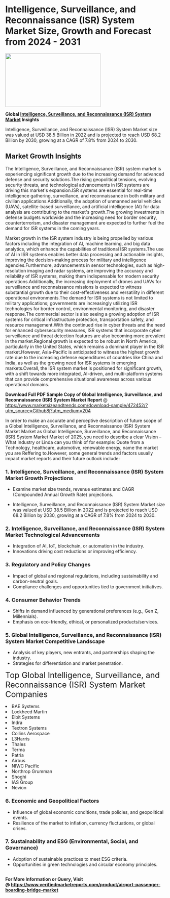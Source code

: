 <H1>Intelligence, Surveillance, and Reconnaissance (ISR) System Market Size, Growth and Forecast from 2024 - 2031</H1><img class="aligncenter size-medium wp-image-584254" src="https://thirdeyenews.in/wp-content/uploads/2024/09/Global-Market-Research-300x168.jpeg" alt="" width="300" height="168" /><p><strong>Global&nbsp;<a href="https://www.marketsizeandtrends.com/download-sample/472452/?utm_source=Github8j?utm_medium=204">Intelligence, Surveillance, and Reconnaissance (ISR) System Market</a> Insights</strong></p><p>Intelligence, Surveillance, and Reconnaissance (ISR) System Market size was valued at USD 38.5 Billion in 2022 and is projected to reach USD 68.2 Billion by 2030, growing at a CAGR of 7.8% from 2024 to 2030.</p><p><h2>Market Growth Insights</h2> <p>The Intelligence, Surveillance, and Reconnaissance (ISR) system market is experiencing significant growth due to the increasing demand for advanced defense and security solutions.The rising geopolitical tensions, evolving security threats, and technological advancements in ISR systems are driving this market's expansion.ISR systems are essential for real-time intelligence gathering, surveillance, and reconnaissance in both military and civilian applications.Additionally, the adoption of unmanned aerial vehicles (UAVs), satellite-based surveillance, and artificial intelligence (AI) for data analysis are contributing to the market's growth.The growing investments in defense budgets worldwide and the increasing need for border security, counterterrorism, and disaster management are expected to further fuel the demand for ISR systems in the coming years.</p> <p>Market growth in the ISR system industry is being propelled by various factors including the integration of AI, machine learning, and big data analytics, which enhance the capabilities of traditional ISR systems.The use of AI in ISR systems enables better data processing and actionable insights, improving the decision-making process for military and intelligence agencies.Furthermore, advancements in sensor technologies, such as high-resolution imaging and radar systems, are improving the accuracy and reliability of ISR systems, making them indispensable for modern security operations.Additionally, the increasing deployment of drones and UAVs for surveillance and reconnaissance missions is expected to witness substantial growth due to their cost-effectiveness and versatility in different operational environments.The demand for ISR systems is not limited to military applications; governments are increasingly utilizing ISR technologies for border control, environmental monitoring, and disaster response.The commercial sector is also seeing a growing adoption of ISR systems for critical infrastructure protection, transportation safety, and resource management.With the continued rise in cyber threats and the need for enhanced cybersecurity measures, ISR systems that incorporate cyber surveillance and threat detection features are also becoming more prevalent in the market.Regional growth is expected to be robust in North America, particularly in the United States, which remains a dominant player in the ISR market.However, Asia-Pacific is anticipated to witness the highest growth rate due to the increasing defense expenditures of countries like China and India, as well as the growing need for ISR systems in emerging markets.Overall, the ISR system market is positioned for significant growth, with a shift towards more integrated, AI-driven, and multi-platform systems that can provide comprehensive situational awareness across various operational domains.</p> <p><span class=""><strong>Download Full PDF Sample Copy of Global Intelligence, Surveillance, and Reconnaissance (ISR) System Market Report</strong> @ <a href="https://www.marketsizeandtrends.com/download-sample/472452/?utm_source=Github8j?utm_medium=204" target="_blank">https://www.marketsizeandtrends.com/download-sample/472452/?utm_source=Github8j?utm_medium=204</a></span></p><p>In order to make an accurate and perceptive description of future scope of a Global&nbsp;Intelligence, Surveillance, and Reconnaissance (ISR) System Market Market as Global&nbsp;Intelligence, Surveillance, and Reconnaissance (ISR) System Market Market of 2025, you need to describe a clear Vision &ndash; What Industry or Linda can you think of for example: Quote from a Technology, healthcare, automotive, renewable energy, name the market you are Reffering to.However, some general trends and factors usually impact market reports and their future outlook include:</p><h3>1.&nbsp;<strong>Intelligence, Surveillance, and Reconnaissance (ISR) System Market Growth Projections</strong></h3><ul><li>Examine market size trends, revenue estimates and CAGR (Compounded Annual Growth Rate) projections.</li><li><p>Intelligence, Surveillance, and Reconnaissance (ISR) System Market size was valued at USD 38.5 Billion in 2022 and is projected to reach USD 68.2 Billion by 2030, growing at a CAGR of 7.8% from 2024 to 2030.</p></li></ul><h3>2.&nbsp;<strong>Intelligence, Surveillance, and Reconnaissance (ISR) System Market Technological Advancements</strong></h3><ul><li>Integration of AI, IoT, blockchain, or automation in the industry.</li><li>Innovations driving cost reductions or improving efficiency.</li></ul><h3>3.&nbsp;<strong>Regulatory and Policy Changes</strong></h3><ul><li>Impact of global and regional regulations, including sustainability and carbon-neutral goals.</li><li>Compliance challenges and opportunities tied to government initiatives.</li></ul><h3>4.&nbsp;<strong>Consumer Behavior Trends</strong></h3><ul><li>Shifts in demand influenced by generational preferences (e.g., Gen Z, Millennials).</li><li>Emphasis on eco-friendly, ethical, or personalized products/services.</li></ul><h3>5.&nbsp;<strong>Global Intelligence, Surveillance, and Reconnaissance (ISR) System Market Competitive Landscape</strong></h3><ul><li>Analysis of key players, new entrants, and partnerships shaping the industry.</li><li>Strategies for differentiation and market penetration.</li></ul><p data-pm-slice="1 1 []"><span style="color: inherit; font-family: inherit; font-size: 25px;">Top Global Intelligence, Surveillance, and Reconnaissance (ISR) System Market Companies</span></p><div class="" data-test-id=""><p><li>BAE Systems</li><li> Lockheed Martin</li><li> Elbit Systems</li><li> Indra</li><li> Textron Systems</li><li> Collins Aerospace</li><li> L3Harris</li><li> Thales</li><li> Terma</li><li> Patria</li><li> Airbus</li><li> NIWC Pacific</li><li> Northrop Grumman</li><li> Shoghi</li><li> IAS Group</li><li> Nevion</li></p></div><h3>6.&nbsp;<strong>Economic and Geopolitical Factors</strong></h3><ul><li>Influence of global economic conditions, trade policies, and geopolitical events.</li><li>Resilience of the market to inflation, currency fluctuations, or global crises.</li></ul><h3>7.&nbsp;<strong>Sustainability and ESG (Environmental, Social, and Governance)</strong></h3><ul><li>Adoption of sustainable practices to meet ESG criteria.</li><li>Opportunities in green technologies and circular economy principles.</li></ul><h2><strong style="font-size: 14px;">For More Information or Query, Visit @&nbsp;</strong><a style="background-color: #ffffff; font-size: 14px;" href="https://www.marketsizeandtrends.com/report/intelligence-surveillance-and-reconnaissance-isr-system-market/" target="_blank">https://www.verifiedmarketreports.com/product/airport-passenger-boarding-bridge-market</a></h2>